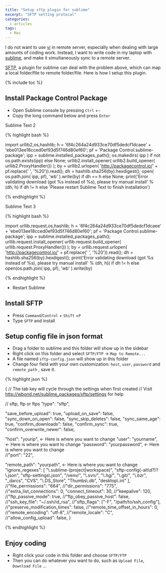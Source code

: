 ```yaml
---
title: "Setup sftp plugin for sublime"
excerpt: "SFTP setting protocal"
categories:
  - articles
tags:
  - Mac
---
```




I do not want to use [vi](https://en.wikipedia.org/wiki/Vi) in remote server, especially when dealing with large amounts of coding work. Instead, I want to write code in my laptop with [sublime](https://www.sublimetext.com/), and make it simultaneously sync to a remote server. 

[SFTP](https://wbond.net/sublime_packages/sftp), a plugin for sublime can deal with the problem above, which can map a local folder/file to remote folder/file. Here is how I setup this plugin.

{% include toc %}


## Install Package Control Package

* Open Sublime console by pressing `Ctrl` +`~`
* Copy the long command below and press `Enter`

Sublime Text 2

{% highlight bash %}

import urllib2,os,hashlib; h = '6f4c264a24d933ce70df5dedcf1dcaee' + 'ebe013ee18cced0ef93d5f746d80ef60'; pf = 'Package Control.sublime-package'; ipp = sublime.installed_packages_path(); os.makedirs( ipp ) if not os.path.exists(ipp) else None; urllib2.install_opener( urllib2.build_opener( urllib2.ProxyHandler()) ); by = urllib2.urlopen( 'http://packagecontrol.io/' + pf.replace(' ', '%20')).read(); dh = hashlib.sha256(by).hexdigest(); open( os.path.join( ipp, pf), 'wb' ).write(by) if dh == h else None; print('Error validating download (got %s instead of %s), please try manual install' % (dh, h) if dh != h else 'Please restart Sublime Text to finish installation')

{% endhighlight %}



Sublime Text 3

{% highlight bash %}

import urllib.request,os,hashlib; h = '6f4c264a24d933ce70df5dedcf1dcaee' + 'ebe013ee18cced0ef93d5f746d80ef60'; pf = 'Package Control.sublime-package'; ipp = sublime.installed_packages_path(); urllib.request.install_opener( urllib.request.build_opener( urllib.request.ProxyHandler()) ); by = urllib.request.urlopen( 'http://packagecontrol.io/' + pf.replace(' ', '%20')).read(); dh = hashlib.sha256(by).hexdigest(); print('Error validating download (got %s instead of %s), please try manual install' % (dh, h)) if dh != h else open(os.path.join( ipp, pf), 'wb' ).write(by)

{% endhighlight %}

* Restart Sublime

## Install SFTP



* Press `Command`/`Control`  + `Shift` +`P`
* Type `SFTP` and install

## Setup config file in json format

* Drag a folder to sublime and this folder will show up in the sidebar
* Right click on this folder and select `SFTP/FTP`  -> `Map to Remote...`
* A file named `sftp-config.json` will show up in this folder
* Change four field with your own customization: `host`, `user`, `password` and `remote_path` , save it.

{% highlight json %}

{
// The tab key will cycle through the settings when first created
// Visit http://wbond.net/sublime_packages/sftp/settings for help

// sftp, ftp or ftps
"type": "sftp",

"save_before_upload": true,
"upload_on_save": false,
"sync_down_on_open": false,
"sync_skip_deletes": false,
"sync_same_age": true,
"confirm_downloads": false,
"confirm_sync": true,
"confirm_overwrite_newer": false,

"host": "yourip",    <- Here is where you want to change
"user": "yourname",     <- Here is where you want to change
"password": "yourpassword",    <- Here is where you want to change  
//"port": "22",

"remote_path": "yourpath",  <- Here is where you want to change
"ignore_regexes": [
    "\\.sublime-(project|workspace)", "sftp-config(-alt\\d?)?\\.json",
    "sftp-settings\\.json", "/venv/", "\\.svn/", "\\.hg/", "\\.git/",
    "\\.bzr", "_darcs", "CVS", "\\.DS_Store", "Thumbs\\.db", "desktop\\.ini"
],
//"file_permissions": "664",
//"dir_permissions": "775",
//"extra_list_connections": 0,
"connect_timeout": 30,
//"keepalive": 120,
//"ftp_passive_mode": true,
//"ftp_obey_passive_host": false,
//"ssh_key_file": "~/.ssh/id_rsa",
//"sftp_flags": ["-F", "/path/to/ssh_config"],
//"preserve_modification_times": false,
//"remote_time_offset_in_hours": 0,
//"remote_encoding": "utf-8",
//"remote_locale": "C",
//"allow_config_upload": false,
}

{% endhighlight %}



## Enjoy coding

* Right click your code in this folder and choose `SFTP/FTP`
* Then you can do whatever you want to do, such as `Upload File`, `Download File` ...




